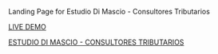 
Landing Page for Estudio Di Mascio - Consultores Tributarios


<a href="https://gdimascio.github.io/MD/">LIVE DEMO</a> 

<a href="https://www.estudiodimascio.com.ar/">ESTUDIO DI MASCIO - CONSULTORES TRIBUTARIOS</a> 
